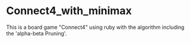 # Connect4_with_minimax
This is a board game "Connect4" using ruby with the algorithm including the 'alpha-beta Pruning'.
